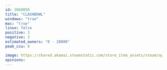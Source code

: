 ```yaml
---
id: 2068050
title: "CLASHBOWL"
windows: "true"
mac: "true"
linux: false
positive: 3
negative: 3
estimated_owners: "0 - 20000"
peak_ccu: 0

image: https://shared.akamai.steamstatic.com/store_item_assets/steam/apps/2068050/header.jpg?t=1728562974
opinions:
---
```

